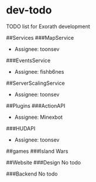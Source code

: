 # dev-todo
TODO list for Exorath development

##Services
###MapService
- Assignee: toonsev

###EventsService
- Assignee: fishb6nes

##ServerScalingService
- Assignee: toonsev

##Plugins
###ActionAPI
- Assignee: Minexbot

###HUDAPI
- Assignee: toonsev


##games
###Island Wars

##Website
###Design
No todo

###Backend
No todo
